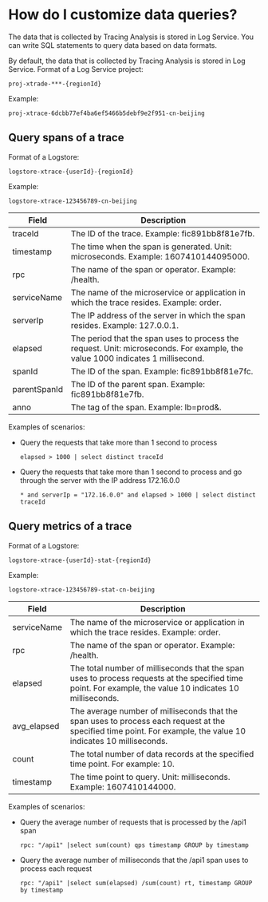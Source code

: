 # How do I customize data queries?

The data that is collected by Tracing Analysis is stored in Log Service. You can write SQL statements to query data based on data formats.

By default, the data that is collected by Tracing Analysis is stored in Log Service. Format of a Log Service project:

```
proj-xtrade-***-{regionId}
```

Example:

```
proj-xtrace-6dcbb77ef4ba6ef5466b5debf9e2f951-cn-beijing
```

## Query spans of a trace

Format of a Logstore:

```
logstore-xtrace-{userId}-{regionId}
```

Example:

```
logstore-xtrace-123456789-cn-beijing
```

|Field|Description|
|-----|-----------|
|traceId|The ID of the trace. Example: fic891bb8f81e7fb.|
|timestamp|The time when the span is generated. Unit: microseconds. Example: 1607410144095000.|
|rpc|The name of the span or operator. Example: /health.|
|serviceName|The name of the microservice or application in which the trace resides. Example: order.|
|serverIp|The IP address of the server in which the span resides. Example: 127.0.0.1.|
|elapsed|The period that the span uses to process the request. Unit: microseconds. For example, the value 1000 indicates 1 millisecond.|
|spanId|The ID of the span. Example: fic891bb8f81e7fc.|
|parentSpanId|The ID of the parent span. Example: fic891bb8f81e7fb.|
|anno|The tag of the span. Example: lb=prod&.|

Examples of scenarios:

-   Query the requests that take more than 1 second to process

    ```
    elapsed > 1000 | select distinct traceId
    ```

-   Query the requests that take more than 1 second to process and go through the server with the IP address 172.16.0.0

    ```
    * and serverIp = "172.16.0.0" and elapsed > 1000 | select distinct traceId
    ```


## Query metrics of a trace

Format of a Logstore:

```
logstore-xtrace-{userId}-stat-{regionId}
```

Example:

```
logstore-xtrace-123456789-stat-cn-beijing
```

|Field|Description|
|-----|-----------|
|serviceName|The name of the microservice or application in which the trace resides. Example: order.|
|rpc|The name of the span or operator. Example: /health.|
|elapsed|The total number of milliseconds that the span uses to process requests at the specified time point. For example, the value 10 indicates 10 milliseconds.|
|avg\_elapsed|The average number of milliseconds that the span uses to process each request at the specified time point. For example, the value 10 indicates 10 milliseconds.|
|count|The total number of data records at the specified time point. For example: 10.|
|timestamp|The time point to query. Unit: milliseconds. Example: 1607410144000.|

Examples of scenarios:

-   Query the average number of requests that is processed by the /api1 span

    ```
    rpc: "/api1" |select sum(count) qps timestamp GROUP by timestamp
    ```

-   Query the average number of milliseconds that the /api1 span uses to process each request

    ```
    rpc: "/api1" |select sum(elapsed) /sum(count) rt, timestamp GROUP by timestamp
    ```



